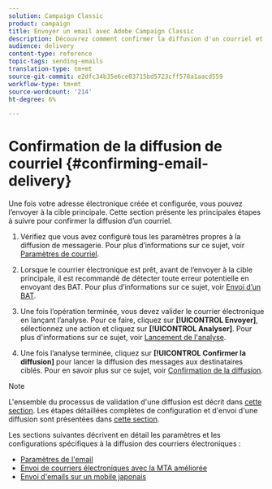 ```yaml
---
solution: Campaign Classic
product: campaign
title: Envoyer un email avec Adobe Campaign Classic
description: Découvrez comment confirmer la diffusion d'un courriel et découvrir les spécificités de la remise de messages électroniques.
audience: delivery
content-type: reference
topic-tags: sending-emails
translation-type: tm+mt
source-git-commit: e2dfc34b35e6ce03715bd5723cff578a1aacd559
workflow-type: tm+mt
source-wordcount: '214'
ht-degree: 6%

---
```



# Confirmation de la diffusion de courriel {#confirming-email-delivery}

Une fois votre adresse électronique créée et configurée, vous pouvez l’envoyer à la cible principale. Cette section présente les principales étapes à suivre pour confirmer la diffusion d’un courriel.

1. Vérifiez que vous avez configuré tous les paramètres propres à la diffusion de messagerie. Pour plus d’informations sur ce sujet, voir [Paramètres de courriel](../../delivery/using/email-parameters.md).
1. Lorsque le courrier électronique est prêt, avant de l’envoyer à la cible principale, il est recommandé de détecter toute erreur potentielle en envoyant des BAT. Pour plus d’informations sur ce sujet, voir [Envoi d’un BAT](../../delivery/using/steps-validating-the-delivery.md#sending-a-proof).

1. Une fois l’opération terminée, vous devez valider le courrier électronique en lançant l’analyse. Pour ce faire, cliquez sur **[!UICONTROL Envoyer]**, sélectionnez une action et cliquez sur **[!UICONTROL Analyser]**. Pour plus d&#39;informations sur ce sujet, voir [Lancement de l&#39;analyse](../../delivery/using/steps-validating-the-delivery.md#analyzing-the-delivery).

1. Une fois l’analyse terminée, cliquez sur **[!UICONTROL Confirmer la diffusion]** pour lancer la diffusion des messages aux destinataires ciblés. Pour en savoir plus sur ce sujet, voir [Confirmation de la diffusion](../../delivery/using/steps-sending-the-delivery.md#confirming-delivery).

   <!--Add screenshot with analysis done and Confirm delivery button activated.-->

>[!NOTE]
>
>L&#39;ensemble du processus de validation d&#39;une diffusion est décrit dans [cette section](../../delivery/using/steps-validating-the-delivery.md). Les étapes détaillées complètes de configuration et d&#39;envoi d&#39;une diffusion sont présentées dans [cette section](../../delivery/using/steps-sending-the-delivery.md).

Les sections suivantes décrivent en détail les paramètres et les configurations spécifiques à la diffusion des courriers électroniques :
<!--* [Generating the mirror page](../../delivery/using/generating-mirror-page.md)
* [Email BCC](../../delivery/using/email-bcc.md)-->
* [Paramètres de l&#39;email](../../delivery/using/email-parameters.md)
* [Envoi de courriers électroniques avec la MTA améliorée](../../delivery/using/sending-with-enhanced-mta.md)
* [Envoi d&#39;emails sur un mobile japonais](../../delivery/using/sending-emails-on-japanese-mobiles.md)
